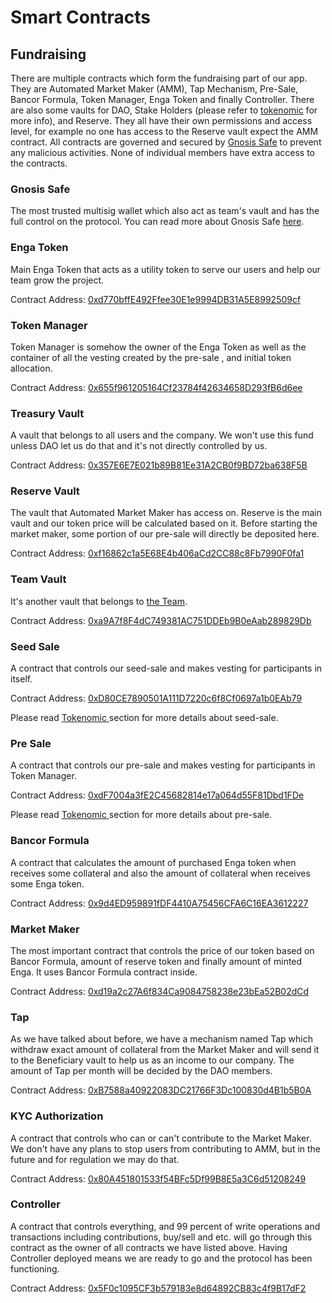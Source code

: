# Smart Contracts

## Fundraising

There are multiple contracts which form the fundraising part of our app. They are Automated Market Maker (AMM), Tap Mechanism, Pre-Sale, Bancor Formula, Token Manager, Enga Token and finally Controller. There are also some vaults for DAO, Stake Holders (please refer to [tokenomic](../tokenomic-land/tokenomics.md#allocations) for more info), and Reserve. They all have their own permissions and access level, for example no one has access to the Reserve vault expect the AMM contract. All contracts are governed and secured by [Gnosis Safe](https://gnosis-safe.io/) to prevent any malicious activities. None of individual members have extra access to the contracts.

### Gnosis Safe

The most trusted multisig wallet which also act as team's vault and has the full control on the protocol. You can read more about Gnosis Safe [here](https://gnosis-safe.io/).

### Enga Token

Main Enga Token that acts as a utility token to serve our users and help our team grow the project.

Contract Address: [0xd770bffE492Ffee30E1e9994DB31A5E8992509cf](https://polygonscan.com/address/0xd770bffE492Ffee30E1e9994DB31A5E8992509cf)

### Token Manager

Token Manager is somehow the owner of the Enga Token as well as the container of all the vesting created by the pre-sale , and initial token allocation.

Contract Address: [0x655f961205164Cf23784f42634658D293fB6d6ee](https://polygonscan.com/address/0x655f961205164Cf23784f42634658D293fB6d6ee)

### Treasury Vault

A vault that belongs to all users and the company. We won't use this fund unless DAO let us do that and it's not directly controlled by us.

Contract Address: [0x357E6E7E021b89B81Ee31A2CB0f9BD72ba638F5B](https://polygonscan.com/address/0x357E6E7E021b89B81Ee31A2CB0f9BD72ba638F5B)

### Reserve Vault

The vault that Automated Market Maker has access on. Reserve is the main vault and our token price will be calculated based on it. Before starting the market maker, some portion of our pre-sale will directly be deposited here.

Contract Address: [0xf16862c1a5E68E4b406aCd2CC88c8Fb7990F0fa1](https://polygonscan.com/address/0xf16862c1a5E68E4b406aCd2CC88c8Fb7990F0fa1)

### Team Vault

It's another vault that belongs to [the Team](../tokenomic-land/tokenomics.md#allocations).

Contract Address: [0xa9A7f8F4dC749381AC751DDEb9B0eAab289829Db](https://polygonscan.com/address/0xa9A7f8F4dC749381AC751DDEb9B0eAab289829Db)

### Seed Sale

A contract that controls our seed-sale and makes vesting for participants in itself.

Contract Address: [0xD80CE7890501A111D7220c6f8Cf0697a1b0EAb79](https://polygonscan.com/address/0xD80CE7890501A111D7220c6f8Cf0697a1b0EAb79)

Please read [Tokenomic ](../tokenomic-land/tokenomics.md)section for more details about seed-sale.

### Pre Sale

A contract that controls our pre-sale and makes vesting for participants in Token Manager.

Contract Address: [0xdF7004a3fE2C45682814e17a064d55F81Dbd1FDe](https://polygonscan.com/address/0xdF7004a3fE2C45682814e17a064d55F81Dbd1FDe)

Please read [Tokenomic ](../tokenomic-land/tokenomics.md)section for more details about pre-sale.

### Bancor Formula

A contract that calculates the amount of purchased Enga token when receives some collateral and also the amount of collateral when receives some Enga token.

Contract Address: [0x9d4ED959891fDF4410A75456CFA6C16EA3612227](https://polygonscan.com/address/0x9d4ED959891fDF4410A75456CFA6C16EA3612227)

### Market Maker

The most important contract that controls the price of our token based on Bancor Formula, amount of reserve token and finally amount of minted Enga. It uses Bancor Formula contract inside.

Contract Address: [0xd19a2c27A6f834Ca9084758238e23bEa52B02dCd](https://polygonscan.com/address/0xd19a2c27A6f834Ca9084758238e23bEa52B02dCd)

### Tap

As we have talked about before, we have a mechanism named Tap which withdraw exact amount of collateral from the Market Maker and will send it to the Beneficiary vault to help us as an income to our company. The amount of Tap per month will be decided by the DAO members.

Contract Address: [0xB7588a40922083DC21766F3Dc100830d4B1b5B0A](https://polygonscan.com/address/0xB7588a40922083DC21766F3Dc100830d4B1b5B0A)

### KYC Authorization

A contract that controls who can or can't contribute to the Market Maker. We don't have any plans to stop users from contributing to AMM, but in the future and for regulation we may do that.

Contract Address: [0x80A451801533f54BFc5Df99B8E5a3C6d51208249](https://polygonscan.com/address/0x80A451801533f54BFc5Df99B8E5a3C6d51208249)

### Controller

A contract that controls everything, and 99 percent of write operations and transactions including contributions, buy/sell and etc. will go through this contract as the owner of all contracts we have listed above. Having Controller deployed means we are ready to go and the protocol has been functioning.

Contract Address: [0x5F0c1095CF3b579183e8d64892CB83c4f9B17dF2](https://polygonscan.com/address/0x5F0c1095CF3b579183e8d64892CB83c4f9B17dF2)
